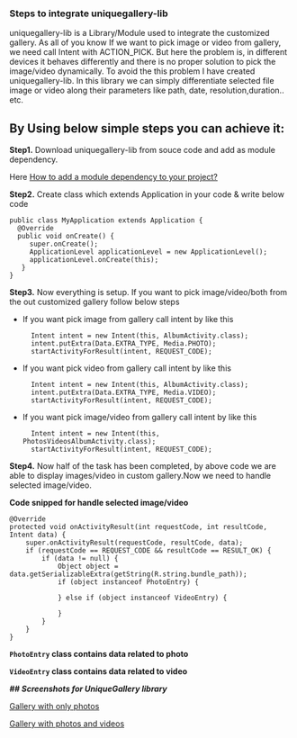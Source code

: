 ### **Steps to integrate uniquegallery-lib**
uniquegallery-lib is a Library/Module used to integrate the customized gallery. As all of you know If we want to pick image or video from gallery, we need call Intent with ACTION_PICK. But here the problem is, in different devices it behaves differently and there is no proper solution to pick the image/video dynamically. To avoid the this problem I have created uniquegallery-lib. In this library we can simply differentiate selected file image or video along their parameters like path, date, resolution,duration.. etc.

## By Using below simple steps you can achieve it:

**Step1.** Download uniquegallery-lib from souce code and add as module dependency.

Here [How to add a module dependency to your project? ](http://stackoverflow.com/questions/18656023/androidstudio-module-dependencies-in-gradle)

**Step2.** Create class which extends Application in your code & write below code

    public class MyApplication extends Application {
      @Override
      public void onCreate() {
         super.onCreate();
         ApplicationLevel applicationLevel = new ApplicationLevel();
         applicationLevel.onCreate(this);
       }
    }

**Step3.** Now everything is setup. If you want to pick image/video/both from the out customized gallery follow below steps
* If you want pick image from gallery call intent by like this

        Intent intent = new Intent(this, AlbumActivity.class);
        intent.putExtra(Data.EXTRA_TYPE, Media.PHOTO);
        startActivityForResult(intent, REQUEST_CODE);

* If you want pick video from gallery call intent by like this

        Intent intent = new Intent(this, AlbumActivity.class);
        intent.putExtra(Data.EXTRA_TYPE, Media.VIDEO);
        startActivityForResult(intent, REQUEST_CODE);

* If you want pick image/video from gallery call intent by like this

        Intent intent = new Intent(this, PhotosVideosAlbumActivity.class);
        startActivityForResult(intent, REQUEST_CODE);


**Step4.** Now half of the task has been completed, by above code we are able to display images/video in custom gallery.Now we need to handle selected image/video.

**Code snipped for handle selected image/video**

    @Override
    protected void onActivityResult(int requestCode, int resultCode, Intent data) {
        super.onActivityResult(requestCode, resultCode, data);
        if (requestCode == REQUEST_CODE && resultCode == RESULT_OK) {
            if (data != null) {
                Object object = data.getSerializableExtra(getString(R.string.bundle_path));
                if (object instanceof PhotoEntry) {

                } else if (object instanceof VideoEntry) {
                    
                }
            }
        }
    }

**`PhotoEntry` class contains data related to photo**

**`VideoEntry` class contains data related to video**

_**## Screenshots for UniqueGallery library**_

[Gallery with only photos](https://drive.google.com/open?id=0Bz4bjZxHrdl8bUxNUWdXNkljdGc)

[Gallery with photos and videos](https://drive.google.com/open?id=0Bz4bjZxHrdl8RFg3dEIxU3RiZms)
